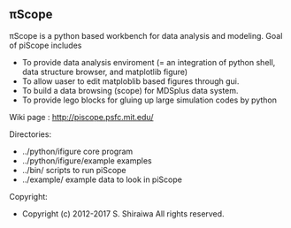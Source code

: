## &pi;Scope
&pi;Scope is a python based workbench for data analysis and modeling.
Goal of piScope includes

   * To provide data analysis enviroment (= an integration of python
     shell, data structure browser, and matplotlib figure)
   * To allow uaser to edit matploblib based figures through gui.
   * To build a data browsing (scope) for MDSplus data system.
   * To provide lego blocks for gluing up large simulation codes 
     by python

Wiki page : http://piscope.psfc.mit.edu/

Directories:
*  ../python/ifigure         core program
*  ../python/ifigure/example examples
*  ../bin/           scripts to run piScope
*  ../example/       example data to look in piScope

Copyright: 
*  Copyright (c) 2012-2017 S. Shiraiwa  All rights reserved.
